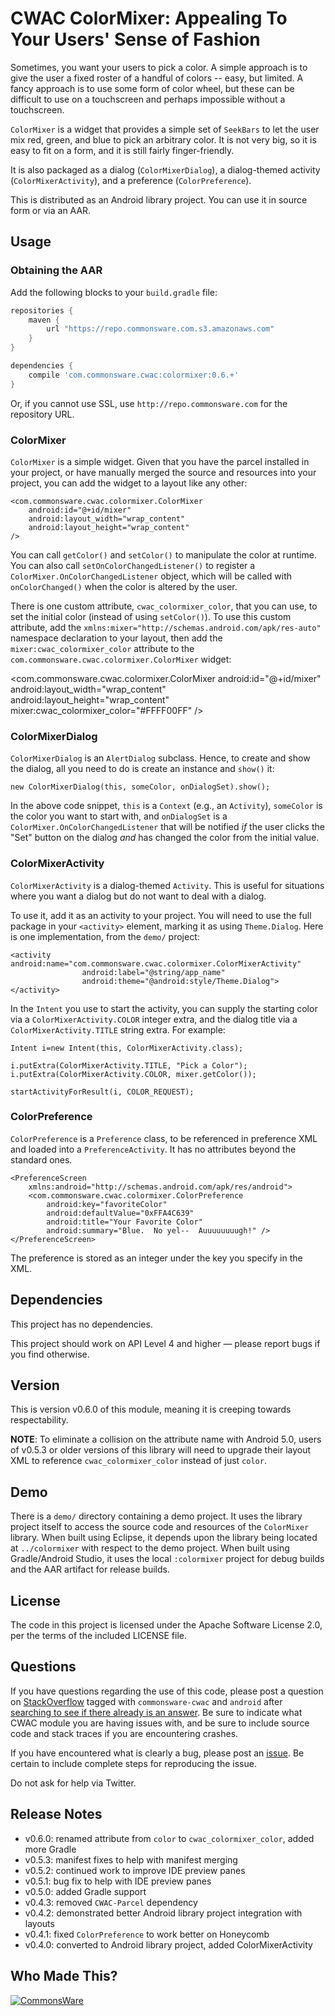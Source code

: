 CWAC ColorMixer: Appealing To Your Users' Sense of Fashion
==========================================================
Sometimes, you want your users to pick a color. A simple
approach is to give the user a fixed roster of a handful
of colors -- easy, but limited. A fancy approach is to use
some form of color wheel, but these can be difficult to use
on a touchscreen and perhaps impossible without a touchscreen.

`ColorMixer` is a widget that provides a simple set of `SeekBars`
to let the user mix red, green, and blue to pick an arbitrary color.
It is not very big, so it is easy to fit on a form, and it is still
fairly finger-friendly.

It is also packaged as a dialog (`ColorMixerDialog`), a dialog-themed
activity (`ColorMixerActivity`), and a preference (`ColorPreference`).

This is distributed as an Android library project. You can use it
in source form or via an AAR.

Usage
-----

### Obtaining the AAR

Add the following blocks to your `build.gradle` file:

```groovy
repositories {
    maven {
        url "https://repo.commonsware.com.s3.amazonaws.com"
    }
}

dependencies {
    compile 'com.commonsware.cwac:colormixer:0.6.+'
}
```

Or, if you cannot use SSL, use `http://repo.commonsware.com` for the repository
URL.

### ColorMixer

`ColorMixer` is a simple widget. Given that you have the parcel
installed in your project, or have manually merged the source
and resources into your project, you can add the widget to a
layout like any other:

	<com.commonsware.cwac.colormixer.ColorMixer
		android:id="@+id/mixer"
		android:layout_width="wrap_content"
		android:layout_height="wrap_content"
	/>

You can call `getColor()` and `setColor()` to manipulate the
color at runtime. You can also call `setOnColorChangedListener()`
to register a `ColorMixer.OnColorChangedListener` object, which
will be called with `onColorChanged()` when the color is altered
by the user.

There is one custom attribute, `cwac_colormixer_color`, that you can use, to set
the initial color (instead of using `setColor()`). To use this
custom attribute, add the
`xmlns:mixer="http://schemas.android.com/apk/res-auto"` namespace
declaration to your layout, then add the `mixer:cwac_colormixer_color` attribute
to the `com.commonsware.cwac.colormixer.ColorMixer` widget:

  <com.commonsware.cwac.colormixer.ColorMixer
    android:id="@+id/mixer"
    android:layout_width="wrap_content"
    android:layout_height="wrap_content"
    mixer:cwac_colormixer_color="#FFFF00FF"
  />

### ColorMixerDialog

`ColorMixerDialog` is an `AlertDialog` subclass. Hence, to create
and show the dialog, all you need to do is create an instance
and `show()` it:

	new ColorMixerDialog(this, someColor, onDialogSet).show();

In the above code snippet, `this` is a `Context` (e.g., an `Activity`),
`someColor` is the color you want to start with, and `onDialogSet`
is a `ColorMixer.OnColorChangedListener` that will be notified
*if* the user clicks the "Set" button on the dialog *and* has
changed the color from the initial value.

### ColorMixerActivity

`ColorMixerActivity` is a dialog-themed `Activity`. This is
useful for situations where you want a dialog but do not want
to deal with a dialog.

To use it, add it as an activity to your project. You will
need to use the full package in your `<activity>` element,
marking it as using `Theme.Dialog`.
Here is one implementation, from the `demo/` project:

	<activity android:name="com.commonsware.cwac.colormixer.ColorMixerActivity"
					android:label="@string/app_name"
					android:theme="@android:style/Theme.Dialog">
	</activity>

In the `Intent` you use to start the activity, you can supply
the starting color via a `ColorMixerActivity.COLOR` integer
extra, and the dialog title via a `ColorMixerActivity.TITLE`
string extra. For example:

	Intent i=new Intent(this, ColorMixerActivity.class);
	
	i.putExtra(ColorMixerActivity.TITLE, "Pick a Color");
	i.putExtra(ColorMixerActivity.COLOR, mixer.getColor());
	
	startActivityForResult(i, COLOR_REQUEST);

### ColorPreference

`ColorPreference` is a `Preference` class, to be referenced
in preference XML and loaded into a `PreferenceActivity`. It
has no attributes beyond the standard ones.

	<PreferenceScreen
		xmlns:android="http://schemas.android.com/apk/res/android">
		<com.commonsware.cwac.colormixer.ColorPreference
			android:key="favoriteColor"
			android:defaultValue="0xFFA4C639"
			android:title="Your Favorite Color"
			android:summary="Blue.  No yel--  Auuuuuuuugh!" />
	</PreferenceScreen>

The preference is stored as an integer under the key you
specify in the XML.

Dependencies
------------
This project has no dependencies.

This project should work on API Level 4 and higher &mdash; please report
bugs if you find otherwise.

Version
-------
This is version v0.6.0 of this module, meaning it is creeping
towards respectability.

**NOTE**: To eliminate a collision on the attribute name with Android 5.0, users
of v0.5.3 or older versions of this library will need to upgrade
their layout XML to reference `cwac_colormixer_color` instead
of just `color`.

Demo
----
There is a `demo/` directory containing a demo project. It uses
the library project itself to access the source code and
resources of the `ColorMixer` library. When built using Eclipse, it depends
upon the library being located at `../colormixer` with respect to the
demo project. When built using Gradle/Android Studio, it uses the
local `:colormixer` project for debug builds and the AAR artifact
for release builds.

License
-------
The code in this project is licensed under the Apache
Software License 2.0, per the terms of the included LICENSE
file.

Questions
---------
If you have questions regarding the use of this code, please post a question
on [StackOverflow](http://stackoverflow.com/questions/ask) tagged with
`commonsware-cwac` and `android` after [searching to see if there already is an answer](https://stackoverflow.com/search?q=[commonsware-cwac]+colormixer). Be sure to indicate
what CWAC module you are having issues with, and be sure to include source code 
and stack traces if you are encountering crashes.

If you have encountered what is clearly a bug, please post an [issue](https://github.com/commonsguy/cwac-colormixer/issues). Be certain to include complete steps
for reproducing the issue.

Do not ask for help via Twitter.

Release Notes
-------------
- v0.6.0: renamed attribute from `color` to `cwac_colormixer_color`, added more Gradle
- v0.5.3: manifest fixes to help with manifest merging
- v0.5.2: continued work to improve IDE preview panes
- v0.5.1: bug fix to help with IDE preview panes
- v0.5.0: added Gradle support
- v0.4.3: removed `CWAC-Parcel` dependency
- v0.4.2: demonstrated better Android library project integration with layouts
- v0.4.1: fixed `ColorPreference` to work better on Honeycomb
- v0.4.0: converted to Android library project, added ColorMixerActivity

Who Made This?
--------------
<a href="http://commonsware.com">![CommonsWare](http://commonsware.com/images/logo.png)</a>

[gg]: http://groups.google.com/group/cw-android
